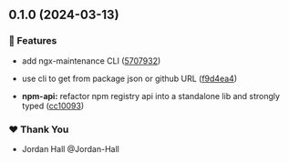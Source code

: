 ## 0.1.0 (2024-03-13)


### 🚀 Features

- add ngx-maintenance CLI ([5707932](https://github.com/danielglejzner/ngx-maintenance/commit/5707932))

- use cli to get from package json or github URL ([f9d4ea4](https://github.com/danielglejzner/ngx-maintenance/commit/f9d4ea4))

- **npm-api:** refactor npm registry api into a standalone lib and strongly typed ([cc10093](https://github.com/danielglejzner/ngx-maintenance/commit/cc10093))


### ❤️  Thank You

- Jordan Hall @Jordan-Hall